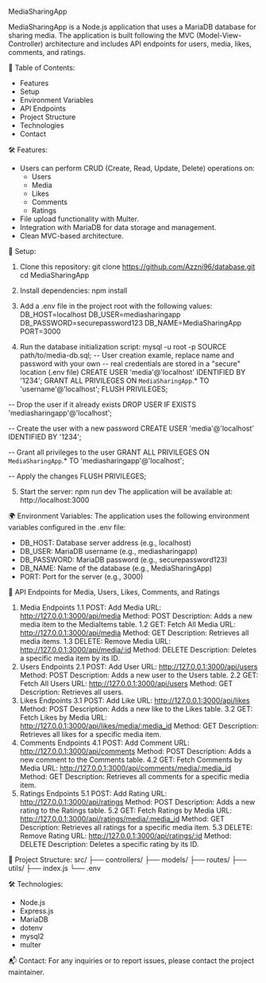 MediaSharingApp

MediaSharingApp is a Node.js application that uses a MariaDB database for sharing media. The application is built following the MVC (Model-View-Controller) architecture and includes API endpoints for users, media, likes, comments, and ratings.

📑 Table of Contents:
- Features
- Setup
- Environment Variables
- API Endpoints
- Project Structure
- Technologies
- Contact

🛠 Features:
- Users can perform CRUD (Create, Read, Update, Delete) operations on:
  - Users
  - Media
  - Likes
  - Comments
  - Ratings
- File upload functionality with Multer.
- Integration with MariaDB for data storage and management.
- Clean MVC-based architecture.

🚀 Setup:
1. Clone this repository:
   git clone https://github.com/Azzni96/database.git
   cd MediaSharingApp

2. Install dependencies:
   npm install

3. Add a .env file in the project root with the following values:
   DB_HOST=localhost
   DB_USER=mediasharingapp
   DB_PASSWORD=securepassword123
   DB_NAME=MediaSharingApp
   PORT=3000

4. Run the database initialization script:
   mysql -u root -p
   SOURCE path/to/media-db.sql;
-- User creation examle, replace name and password with your own
-- real credentials are stored in a "secure" location (.env file)
CREATE USER 'media'@'localhost' IDENTIFIED BY '1234';
GRANT ALL PRIVILEGES ON `MediaSharingApp`.* TO 'username'@'localhost';
FLUSH PRIVILEGES;

-- Drop the user if it already exists
DROP USER IF EXISTS 'mediasharingapp'@'localhost';

-- Create the user with a new password
CREATE USER 'media'@'localhost' IDENTIFIED BY '1234';

-- Grant all privileges to the user
GRANT ALL PRIVILEGES ON `MediaSharingApp`.* TO 'mediasharingapp'@'localhost';

-- Apply the changes
FLUSH PRIVILEGES;


5. Start the server:
   npm run dev
   The application will be available at: http://localhost:3000

🌍 Environment Variables:
The application uses the following environment variables configured in the .env file:
- DB_HOST: Database server address (e.g., localhost)
- DB_USER: MariaDB username (e.g., mediasharingapp)
- DB_PASSWORD: MariaDB password (e.g., securepassword123)
- DB_NAME: Name of the database (e.g., MediaSharingApp)
- PORT: Port for the server (e.g., 3000)

📡 API Endpoints for Media, Users, Likes, Comments, and Ratings
1. Media Endpoints
1.1 POST: Add Media
URL: http://127.0.0.1:3000/api/media
Method: POST
Description: Adds a new media item to the MediaItems table.
1.2 GET: Fetch All Media
URL: http://127.0.0.1:3000/api/media
Method: GET
Description: Retrieves all media items.
1.3 DELETE: Remove Media
URL: http://127.0.0.1:3000/api/media/:id
Method: DELETE
Description: Deletes a specific media item by its ID.
2. Users Endpoints
2.1 POST: Add User
URL: http://127.0.0.1:3000/api/users
Method: POST
Description: Adds a new user to the Users table.
2.2 GET: Fetch All Users
URL: http://127.0.0.1:3000/api/users
Method: GET
Description: Retrieves all users.
3. Likes Endpoints
3.1 POST: Add Like
URL: http://127.0.0.1:3000/api/likes
Method: POST
Description: Adds a new like to the Likes table.
3.2 GET: Fetch Likes by Media
URL: http://127.0.0.1:3000/api/likes/media/:media_id
Method: GET
Description: Retrieves all likes for a specific media item.
4. Comments Endpoints
4.1 POST: Add Comment
URL: http://127.0.0.1:3000/api/comments
Method: POST
Description: Adds a new comment to the Comments table.
4.2 GET: Fetch Comments by Media
URL: http://127.0.0.1:3000/api/comments/media/:media_id
Method: GET
Description: Retrieves all comments for a specific media item.
5. Ratings Endpoints
5.1 POST: Add Rating
URL: http://127.0.0.1:3000/api/ratings
Method: POST
Description: Adds a new rating to the Ratings table.
5.2 GET: Fetch Ratings by Media
URL: http://127.0.0.1:3000/api/ratings/media/:media_id
Method: GET
Description: Retrieves all ratings for a specific media item.
5.3 DELETE: Remove Rating
URL: http://127.0.0.1:3000/api/ratings/:id
Method: DELETE
Description: Deletes a specific rating by its ID.

📂 Project Structure:
src/
├── controllers/
├── models/
├── routes/
├── utils/
├── index.js
└── .env

🛠 Technologies:
- Node.js
- Express.js
- MariaDB
- dotenv
- mysql2
- multer

📬 Contact:
For any inquiries or to report issues, please contact the project maintainer.

